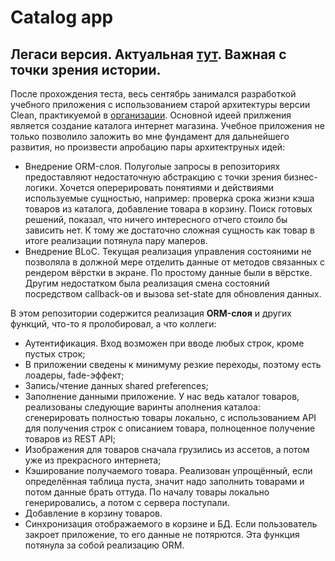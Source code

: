 # Сatalog app

## Легаси версия. Актуальная [тут][CatalogAppBloc]. Важная с точки зрения истории.

После прохождения теста, весь сентябрь занимался разработкой учебного приложения с использованием старой архитектуры версии Clean, практикуемой в [организации][Pmobi]. Основной идеей прилжения является создание каталога интернет магазина. Учебное приложения не только позволило заложить во мне фундамент для дальнейшего развития, но произвести апробацию пары архитектруных идей: 
 - Внедрение ORM-слоя. Полуголые запросы в репозиториях предоставляют недостаточную абстракцию с точки зрения бизнес-логики. Хочется оперерировать понятиями и действиями используемые сущностью, например: проверка срока жизни кэша товаров из каталога, добавление товара в корзину. Поиск готовых решений, показал, что ничего интересного отчего стоило бы зависить нет. К тому же достаточно сложная сущность как товар в итоге реализации потянула пару маперов.
 - Внедрение BLoC. Текущая реализация управления состояними не позволяла в должной мере отделить данные от методов связанных с рендером вёрстки в экране. По простому данные были в вёрстке. Другим недостатком была реализация смена состояний посредством callback-ов и вызова set-state для обновления данных.
 
  В этом репозитории содержится реализация **ORM-слоя** и других функций, что-то я пролобировал, а что коллеги: 
  
  - Аутентификация. Вход возможен при вводе любых строк, кроме пустых строк;
  - В приложении сведены к минимуму резкие переходы, поэтому есть лоадеры, fade-эффект;
  - Запись/чтение данных shared preferences;
  - Заполнение данными приложение. У нас ведь каталог товаров, реализованы следующие варинты аполнения каталоа: сгенерировать полностью товары локально, с использованием API для получения строк с описанием товара, полноценное получение товаров из REST API;
  - Изображения для товаров сначала грузились из ассетов, а потом уже из прекрасного интернета;
  - Кэширование получаемого товара. Реализован упрощённый, если определённая таблица пуста, значит надо заполнить товарами и потом данные брать оттуда. По началу товары локально генерировались, а потом с сервера поступали.
  - Добавление в корзину товаров.
  - Синхронизация отображаемого в корзине и БД. Если пользователь закроет приложение, то его данные не потярются. Эта функция потянула за собой реализацию ORM.
  
[Pmobi]:<https://pmobi.ru/>
[CatalogAppBloc]:<https://github.com/iebrosalin/mobile/tree/flutter/catalog_app/bloc>
